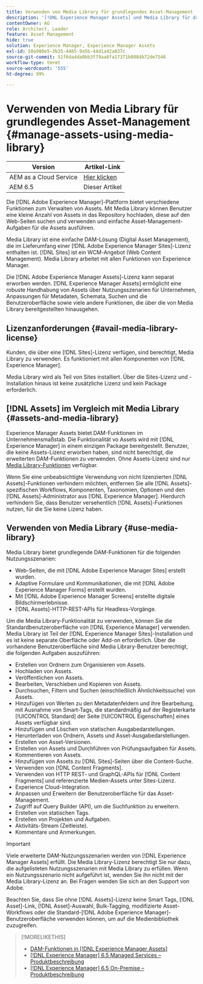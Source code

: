 ```yaml
---
title: Verwenden von Media Library für grundlegendes Asset-Management
description: '[!DNL Experience Manager Assets] und Media Library für das Asset-Management.'
contentOwner: AG
role: Architect, Leader
feature: Asset Management
hide: true
solution: Experience Manager, Experience Manager Assets
exl-id: 50a980e5-3b35-4485-9a5b-44d1a42a837c
source-git-commit: 51f6da4da0bb3f79aa6fa17371b8084b72de7546
workflow-type: tm+mt
source-wordcount: '555'
ht-degree: 99%

---
```


# Verwenden von Media Library für grundlegendes Asset-Management {#manage-assets-using-media-library}

| Version | Artikel-Link |
| -------- | ---------------------------- |
| AEM as a Cloud Service | [Hier klicken](https://experienceleague.adobe.com/docs/experience-manager-cloud-service/content/assets/admin/medialibrary.html?lang=de) |
| AEM 6.5 | Dieser Artikel |

Die [!DNL Adobe Experience Manager]-Plattform bietet verschiedene Funktionen zum Verwalten von Assets. Mit Media Library können Benutzer eine kleine Anzahl von Assets in das Repository hochladen, diese auf den Web-Seiten suchen und verwenden und einfache Asset-Management-Aufgaben für die Assets ausführen.

Media Library ist eine einfache DAM-Lösung (Digital Asset Management), die im Lieferumfang einer [!DNL Adobe Experience Manager Sites]-Lizenz enthalten ist. [!DNL Sites] ist ein WCM-Angebot (Web Content Management). Media Library arbeitet mit allen Funktionen von Experience Manager.

Die [!DNL Adobe Experience Manager Assets]-Lizenz kann separat erworben werden. [!DNL Experience Manager Assets] ermöglicht eine robuste Handhabung von Assets über Nutzungsszenarien für Unternehmen, Anpassungen für Metadaten, Schemata, Suchen und die Benutzeroberfläche sowie viele andere Funktionen, die über die von Media Library bereitgestellten hinausgehen.

## Lizenzanforderungen {#avail-media-library-license}

Kunden, die über eine [!DNL Sites]-Lizenz verfügen, sind berechtigt, Media Library zu verwenden. Es funktioniert mit allen Komponenten von [!DNL Experience Manager].

Media Library wird als Teil von Sites installiert. Über die Sites-Lizenz und -Installation hinaus ist keine zusätzliche Lizenz und kein Package erforderlich.

## [!DNL Assets] im Vergleich mit Media Library {#assets-and-media-library}

Experience Manager Assets bietet DAM-Funktionen im Unternehmensmaßstab. Die Funktionalität vo Assets wird mit [!DNL Experience Manager] in einem einzigen Package bereitgestellt. Benutzer, die keine Assets-Lizenz erworben haben, sind nicht berechtigt, die erweiterten DAM-Funktionen zu verwenden. Ohne Assets-Lizenz sind nur [Media Library-Funktionen](#use-media-library) verfügbar.

Wenn Sie eine unbeabsichtigte Verwendung von nicht lizenzierten [!DNL Assets]-Funktionen verhindern möchten, entfernen Sie alle [!DNL Assets]-spezifischen Workflows, Komponenten, Taxonomien, Optionen und den [!DNL Assets]-Administrator aus [!DNL Experience Manager]. Hierdurch verhindern Sie, dass Benutzer versehentlich [!DNL Assets]-Funktionen nutzen, für die Sie keine Lizenz haben.

## Verwenden von Media Library {#use-media-library}

Media Library bietet grundlegende DAM-Funktionen für die folgenden Nutzungsszenarien:

* Web-Seiten, die mit [!DNL Adobe Experience Manager Sites] erstellt wurden.
* Adaptive Formulare und Kommunikationen, die mit [!DNL Adobe Experience Manager Forms] erstellt wurden.
* Mit [!DNL Adobe Experience Manager Screens] erstellte digitale Bildschirmerlebnisse.
* [!DNL Assets]-HTTP-REST-APIs für Headless-Vorgänge.

<!--
 TBD: Remove this after confirmation. May need to merge this list with the list provided by PMs.
* Static renditions

-->

Um die Media Library-Funktionalität zu verwenden, können Sie die Standardbenutzeroberfläche von [!DNL Experience Manager] verwenden. Media Library ist Teil der [!DNL Experience Manager Sites]-Installation und es ist keine separate Oberfläche oder Add-on erforderlich. Über die vorhandene Benutzeroberfläche sind Media Library-Benutzer berechtigt, die folgenden Aufgaben auszuführen:

* Erstellen von Ordnern zum Organisieren von Assets.
* Hochladen von Assets.
* Veröffentlichen von Assets.
* Bearbeiten, Verschieben und Kopieren von Assets.
* Durchsuchen, Filtern und Suchen (einschließlich Ähnlichkeitssuche) von Assets.
* Hinzufügen von Werten zu den Metadatenfeldern und ihre Bearbeitung, mit Ausnahme von Smart-Tags, die standardmäßig auf der Registerkarte [!UICONTROL Standard] der Seite [!UICONTROL Eigenschaften] eines Assets verfügbar sind.
* Hinzufügen und Löschen von statischen Ausgabedarstellungen.
* Herunterladen von Ordnern, Assets und Asset-Ausgabedarstellungen.
* Erstellen von Asset-Versionen.
* Erstellen von Assets und Durchführen von Prüfungsaufgaben für Assets.
* Kommentieren von Assets.
* Hinzufügen von Assets zu [!DNL Sites]-Seiten über die Content-Suche.
* Verwenden von [!DNL Content Fragments].
* Verwenden von HTTP REST- und GraphQL-APIs für [!DNL Content Fragments] und referenzierte Medien-Assets unter Sites-Lizenz.
* Experience Cloud-Integration.
* Anpassen und Erweitern der Benutzeroberfläche für das Asset-Management.
* Zugriff auf Query Builder (API), um die Suchfunktion zu erweitern.
* Erstellen von statischen Tags.
* Erstellen von Projekten und Aufgaben.
* Aktivitäts-Stream (Zeitleiste).
* Kommentare und Anmerkungen.

<!-- TBD: Define exactly which basic Assets workflow are available for use with Media Library?

As per PM, we must avoid stating such a list, as we do not have a list that makes sense in Cloud Service.
-->

>[!IMPORTANT]
>
>Viele erweiterte DAM-Nutzungsszenarien werden von [!DNL Experience Manager Assets] erfüllt. Die Media Library-Lizenz berechtigt Sie nur dazu, die aufgelisteten Nutzungsszenarien mit Media Library zu erfüllen. Wenn ein Nutzungsszenario nicht aufgeführt ist, wenden Sie ihn nicht mit der Media Library-Lizenz an. Bei Fragen wenden Sie sich an den Support von Adobe.

Beachten Sie, dass Sie ohne [!DNL Assets]-Lizenz keine Smart Tags, [!DNL Asset]-Link, [!DNL Asset]-Auswahl, Bulk-Tagging, modifizierte Asset-Workflows oder die Standard-[!DNL Adobe Experience Manager]-Benutzeroberfläche verwenden können, um auf die Medienbibliothek zuzugreifen.

<!-- TBD: Add a CTA - how to contact Adobe for queries. -->

>[!MORELIKETHIS]
>
>* [DAM-Funktionen in  [!DNL Experience Manager Assets]](https://experienceleague.adobe.com/en/docs/experience-manager-65-lts/content/assets/assets)
>* [[!DNL Experience Manager] 6.5 Managed Services – Produktbeschreibung](https://helpx.adobe.com/de/legal/product-descriptions/adobe-experience-manager-managed-services.html)
>* [[!DNL Experience Manager] 6.5 On-Premise – Produktbeschreibung](https://helpx.adobe.com/de/legal/product-descriptions/adobe-experience-manager-on-premise.html)
